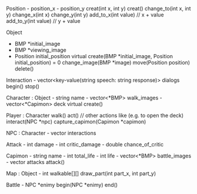 Position
	- position_x
	- position_y
	creat(int x, int y)
	creat()
	change_to(int x, int y)
	change_x(int x)
	change_y(int y)
	add_to_x(int value)	// x + value
	add_to_y(int value)	// y + value
	
Object
 - BMP *initial_image
 - BMP *viewing_image
 - Position initial_position
 virtual create(BMP *initial_image, Position initial_position) = 0
 change_image(BMP *image)
 move(Position position)
 delete()
  
Interaction
 	- vector<key-value(string speech: string response)> dialogs
 	begin()
 	stop()

Character : Object
	- string name
	- vector<*BMP> walk_images
	- vector<*Capimon> deck
	virtual create()
	
Player : Character
	walk()
	act()	// other actions like (e.g. to open the deck)
	interact(NPC *npc)
	capture_capimon(Capimon *capimon)
	
NPC : Character
	- vector<Interaction> interactions
	
Attack
	- int damage
	- int critic_damage
	- double chance_of_critic
	
Capimon
	- string name
	- int total_life
	- int life
	- vector<*BMP> battle_images
	- vector<Attack> attacks
	attack()
	
Map : Object
	- int walkable[][]
	draw_part(int part_x, int part_y)
	
Battle
	- NPC *enimy
	begin(NPC *enimy)
	end()
